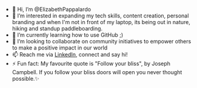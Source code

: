 - 👋 Hi, I’m @ElizabethPappalardo
- 👀 I’m interested in expanding my tech skills, content creation, personal branding and when I'm not in front of my laptop, its being out in nature, hiking and standup paddleboarding.  
- 🌱 I’m currently learning how to use GitHub ;)
- 💞️ I’m looking to collaborate on community initiatives to empower others to make a positive impact in our world
- 📫 Reach me via [LinkedIn](https://www.linkedin.com/in/elizabethpappalardo), connect and say hi!
- ⚡ Fun fact: My favourite quote is "Follow your bliss", by Joseph Campbell. If you follow your bliss doors will open you never thought possible.✨ 

<!---
ElizabethPappalardo/ElizabethPappalardo is a ✨ special ✨ repository because its `README.md` (this file) appears on your GitHub profile.
You can click the Preview link to take a look at your changes.
--->
